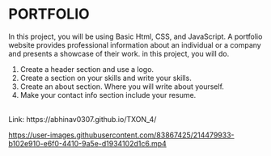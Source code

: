 # PORTFOLIO
In this project, you will be using Basic Html,
CSS, and JavaScript.
A portfolio website provides professional
information about an individual or a
company and presents a showcase of their
work.
in this project, you will do.
1. Create a header section and use a logo.
2. Create a section on your skills and write
your skills.
3. Create an about section. Where you will
write about yourself.
4. Make your contact info section include
your resume.
<br>
Link: https://abhinav0307.github.io/TXON_4/




https://user-images.githubusercontent.com/83867425/214479933-b102e910-e6f0-4410-9a5e-d1934102d1c6.mp4


